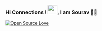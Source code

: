 ### Hi Connections ! <img src="https://github.com/TheDudeThatCode/TheDudeThatCode/blob/master/Assets/Hi.gif" width="29px">, I am Sourav 👨‍🎓



[![Open Source Love](https://badges.frapsoft.com/os/v2/open-source.svg?v=103)](https://github.com/souravdinda)

